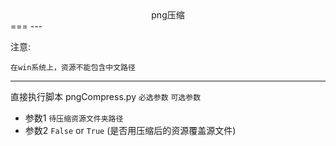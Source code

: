 <center>png压缩</center >
===
---

注意:

	在win系统上，资源不能包含中文路径
	
---
直接执行脚本 pngCompress.py `必选参数` `可选参数`

* 参数1  `待压缩资源文件夹路径`
* 参数2  `False` or `True` (是否用压缩后的资源覆盖源文件)

